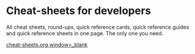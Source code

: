 # Cheat-sheets for developers

All cheat sheets, round-ups, quick reference cards, quick reference guides and quick reference sheets in one page. The only one you need.

[cheat-sheets.org,window=_blank](http://www.cheat-sheets.org/)
